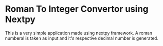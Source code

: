 # Roman To Integer Convertor using Nextpy 

This is a very simple application made using nextpy framework.
A roman numberal is taken as input and it's respective decimal number is generated.
